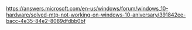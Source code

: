 https://answers.microsoft.com/en-us/windows/forum/windows_10-hardware/solved-mtp-not-working-on-windows-10-aniversary/391842ee-bacc-4e35-84e2-8089dfdbb0bf
